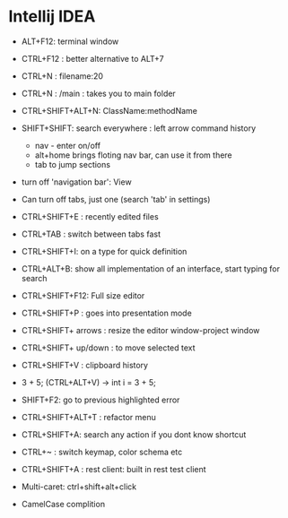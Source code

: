 # Intellij IDEA 

- ALT+F12: terminal window

- CTRL+F12 : better alternative to ALT+7
- CTRL+N : filename:20
- CTRL+N : /main : takes you to main folder
- CTRL+SHIFT+ALT+N: ClassName:methodName
- SHIFT+SHIFT: search everywhere : left arrow command history
  - nav - enter on/off
  - alt+home brings floting nav bar, can use it from there
  - tab to jump sections

- turn off 'navigation bar': View
- Can turn off tabs, just one (search 'tab' in settings)

- CTRL+SHIFT+E : recently edited files
- CTRL+TAB : switch between tabs fast
- CTRL+SHIFT+I: on a type for quick definition
- CTRL+ALT+B: show all implementation of an interface, start typing for search
- CTRL+SHIFT+F12: Full size editor
- CTRL+SHIFT+P : goes into presentation mode
- CTRL+SHIFT+ arrows : resize the editor window-project window
- CTRL+SHIFT+ up/down : to move selected text
- CTRL+SHIFT+V : clipboard history
- 3 + 5; (CTRL+ALT+V) -> int i = 3 + 5;
- SHIFT+F2: go to previous highlighted error
- CTRL+SHIFT+ALT+T : refactor menu
- CTRL+SHIFT+A: search any action if you dont know shortcut
- CTRL+~ : switch keymap, color schema etc
- CTRL+SHIFT+A : rest client: built in rest test client

- Multi-caret: ctrl+shift+alt+click

- CamelCase complition
